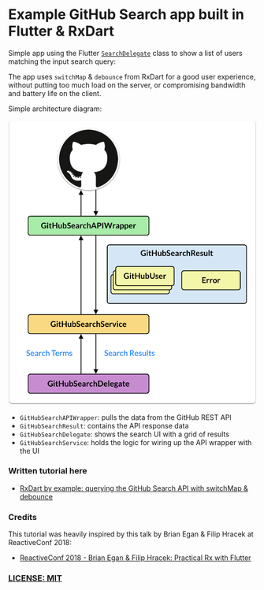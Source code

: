 # Example GitHub Search app built in Flutter & RxDart

Simple app using the Flutter [`SearchDelegate`](https://api.flutter.dev/flutter/material/SearchDelegate-class.html) class to show a list of users matching the input search query:

The app uses `switchMap` & `debounce` from RxDart for a good user experience, without putting too much load on the server, or compromising bandwidth and battery life on the client.

Simple architecture diagram:

![](media/github-search-diagram.png)

- `GitHubSearchAPIWrapper`: pulls the data from the GitHub REST API
- `GitHubSearchResult`: contains the API response data
- `GitHubSearchDelegate`: shows the search UI with a grid of results
- `GitHubSearchService`: holds the logic for wiring up the API wrapper with the UI

### Written tutorial here

- [RxDart by example: querying the GitHub Search API with switchMap & debounce](https://codewithandrea.com/videos/2020-05-11-rxdart-by-example-github-search/)

### Credits

This tutorial was heavily inspired by this talk by Brian Egan & Filip Hracek at ReactiveConf 2018:

- [ReactiveConf 2018 - Brian Egan & Filip Hracek: Practical Rx with Flutter](https://youtu.be/7O1UO5rEpRc)

### [LICENSE: MIT](LICENSE.md)


